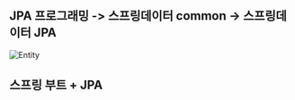 ## JPA 프로그래밍 -> 스프링데이터 common -> 스프링데이터 JPA

![Entity](https://user-images.githubusercontent.com/33890461/68526877-e6d9e600-0323-11ea-9460-af2ee18919f0.JPG)

## 스프링 부트 + JPA
